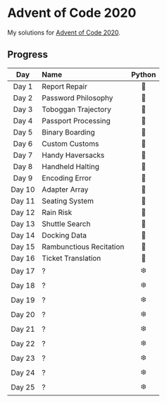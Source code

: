 # Advent of Code 2020
My solutions for [Advent of Code 2020](https://adventofcode.com/2020/).

## Progress
| Day    | Name                        | Python |
|:------:|:----------------------------|:------:|
| Day 1  | Report Repair               | 🎄 |
| Day 2  | Password Philosophy         | 🎄️ |
| Day 3  | Toboggan Trajectory         | 🎄️ |
| Day 4  | Passport Processing         | 🎄 |
| Day 5  | Binary Boarding             | 🎄️ |
| Day 6  | Custom Customs              | 🎄 |
| Day 7  | Handy Haversacks            | 🎄 |
| Day 8  | Handheld Halting            | 🎄 |
| Day 9  | Encoding Error              | 🎄️ |
| Day 10 | Adapter Array               | 🎄 |
| Day 11 | Seating System              | 🎄 |
| Day 12 | Rain Risk                   | 🎄 |
| Day 13 | Shuttle Search              | 🎄 |
| Day 14 | Docking Data                | 🎄 |
| Day 15 | Rambunctious Recitation     | 🎄 |
| Day 16 | Ticket Translation          | 🎄 |
| Day 17 | ?                           | ❄️ |
| Day 18 | ?                           | ❄️ |
| Day 19 | ?                           | ❄️ |
| Day 20 | ?                           | ❄️ |
| Day 21 | ?                           | ❄️ |
| Day 22 | ?                           | ❄️ |
| Day 23 | ?                           | ❄️ |
| Day 24 | ?                           | ❄️ |
| Day 25 | ?                           | ❄️ |
